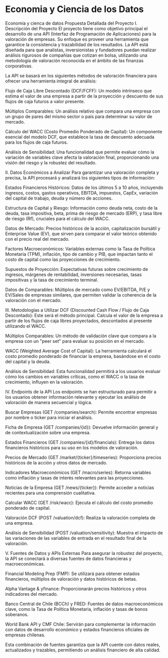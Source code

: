 # Economia y Ciencia de los Datos
Economía y cienca de datos
Propuesta Detallada del Proyecto
I. Descripción del Proyecto
El proyecto tiene como objetivo principal el desarrollo de una API (Interfaz de Programación de Aplicaciones) para la valoración de empresas. Su enfoque es proveer una herramienta que garantice la consistencia y trazabilidad de los resultados. La API está diseñada para que analistas, inversionistas y fundadores puedan realizar análisis rigurosos de compañías que cotizan en bolsa, utilizando una metodología de valoración reconocida en el ámbito de las finanzas corporativas.

La API se basará en los siguientes métodos de valoración financiera para ofrecer una herramienta integral de análisis:

Flujo de Caja Libre Descontado (DCF/FCFF): Un modelo intrínseco que estima el valor de una empresa a partir de la proyección y descuento de sus flujos de caja futuros a valor presente.

Múltiplos Comparables: Un análisis relativo que compara una empresa con un grupo de pares del mismo sector o país para determinar su valor de mercado.

Cálculo del WACC (Costo Promedio Ponderado de Capital): Un componente esencial del modelo DCF, que establece la tasa de descuento adecuada para los flujos de caja futuros.

Análisis de Sensibilidad: Una funcionalidad que permite evaluar cómo la variación de variables clave afecta la valoración final, proporcionando una visión del riesgo y la robustez del resultado.

II. Datos Económicos a Analizar
Para garantizar una valoración completa y precisa, la API procesará y analizará los siguientes tipos de información:

Estados Financieros Históricos: Datos de los últimos 5 a 10 años, incluyendo ingresos, costos, gastos operativos, EBITDA, impuestos, CapEx, variación del capital de trabajo, deuda y número de acciones.

Estructura de Capital y Riesgo: Información como deuda neta, costo de la deuda, tasa impositiva, beta, prima de riesgo de mercado (ERP), y tasa libre de riesgo (Rf), cruciales para el cálculo del WACC.

Datos de Mercado: Precios históricos de la acción, capitalización bursátil y Enterprise Value (EV), que sirven para comparar el valor teórico obtenido con el precio real del mercado.

Factores Macroeconómicos: Variables externas como la Tasa de Política Monetaria (TPM), inflación, tipo de cambio y PIB, que impactan tanto el costo de capital como las proyecciones de crecimiento.

Supuestos de Proyección: Expectativas futuras sobre crecimiento de ingresos, márgenes de rentabilidad, inversiones necesarias, tasas impositivas y la tasa de crecimiento terminal.

Datos de Comparables: Múltiplos de mercado como EV/EBITDA, P/E y EV/Sales de empresas similares, que permiten validar la coherencia de la valoración con el mercado.

III. Metodologías a Utilizar
DCF (Discounted Cash Flow / Flujo de Caja Descontado): Este será el método principal. Calcula el valor de la empresa a partir de los flujos de caja libres proyectados, descontados al presente utilizando el WACC.

Múltiplos Comparables: Un método de validación clave que compara a la empresa con un "peer set" para evaluar su posición en el mercado.

WACC (Weighted Average Cost of Capital): La herramienta calculará el costo promedio ponderado de financiar la empresa, basándose en el costo del capital y la deuda.

Análisis de Sensibilidad: Esta funcionalidad permitirá a los usuarios evaluar cómo los cambios en variables críticas, como el WACC o la tasa de crecimiento, influyen en la valoración.

IV. Endpoints de la API
Los endpoints se han estructurado para permitir a los usuarios obtener información relevante y ejecutar los análisis de valoración de manera secuencial y lógica.

Buscar Empresas (GET /companies/search): Permite encontrar empresas por nombre o ticker para iniciar el análisis.

Ficha de Empresa (GET /companies/{id}): Devuelve información general y de contextualización sobre una empresa.

Estados Financieros (GET /companies/{id}/financials): Entrega los datos financieros históricos para su uso en los modelos de valoración.

Precios de Mercado (GET /market/{ticker}/timeseries): Proporciona precios históricos de la acción y otros datos de mercado.

Indicadores Macroeconómicos (GET /macro/series): Retorna variables como inflación y tasas de interés relevantes para las proyecciones.

Noticias de la Empresa (GET /news/{ticker}): Permite acceder a noticias recientes para una comprensión cualitativa.

Calcular WACC (GET /risk/wacc): Ejecuta el cálculo del costo promedio ponderado de capital.

Valoración DCF (POST /valuation/dcf): Realiza la valoración completa de una empresa.

Análisis de Sensibilidad (POST /valuation/sensitivity): Muestra el impacto de las variaciones de las variables de entrada en el resultado final de la valoración.

V. Fuentes de Datos y APIs Externas
Para asegurar la robustez del proyecto, la API se conectará a diversas fuentes de datos financieras y macroeconómicas.

Financial Modeling Prep (FMP): Se utilizará para obtener estados financieros, múltiplos de valoración y datos históricos de betas.

Alpha Vantage & yfinance: Proporcionarán precios históricos y otros indicadores del mercado.

Banco Central de Chile (BCCh) y FRED: Fuentes de datos macroeconómicos clave, como la Tasa de Política Monetaria, inflación y tasas de bonos soberanos.

World Bank API y CMF Chile: Servirán para complementar la información con datos de desarrollo económico y estados financieros oficiales de empresas chilenas.

Esta combinación de fuentes garantiza que la API cuente con datos reales, actualizados y trazables, permitiendo un análisis financiero de alta calidad.







